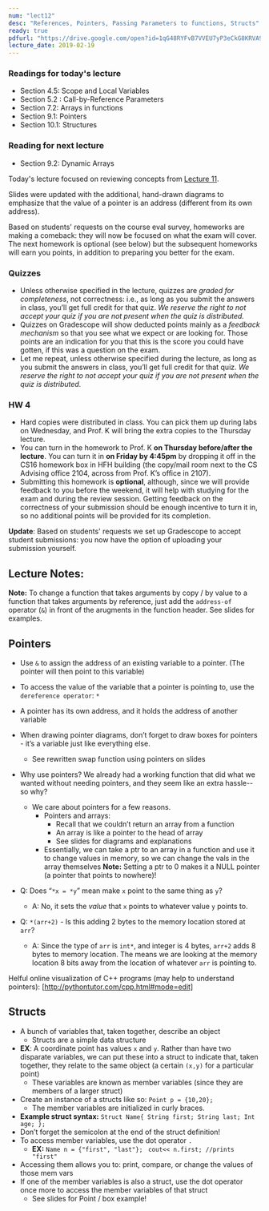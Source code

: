 ```yaml
---
num: "lect12"
desc: "References, Pointers, Passing Parameters to functions, Structs"
ready: true
pdfurl: "https://drive.google.com/open?id=1qG48RYFvB7VVEU7yP3eCkG8KRVA9KtYw"
lecture_date: 2019-02-19
---
```


### Readings for today's lecture
* Section 4.5: Scope and Local Variables
* Section 5.2 : Call-by-Reference Parameters
* Section 7.2: Arrays in functions
* Section 9.1: Pointers
* Section 10.1: Structures

### Reading for next lecture
* Section 9.2: Dynamic Arrays


Today's lecture focused on reviewing concepts from [Lecture 11](https://ucsb-cs16.github.io/w19/lectures/lect11/).

Slides were updated with the additional, hand-drawn diagrams to emphasize that the value of a pointer is an address (different from its own address).

Based on students' requests on the course eval survey, homeworks are making a comeback: they will now be focused on what the exam will cover. The next homework is optional (see below) but the subsequent homeworks will earn you points, in addition to preparing you better for the exam.


### Quizzes

* Unless otherwise specified in the lecture, quizzes are *graded for completeness*, not correctness: i.e., as long as you submit the answers in class, you’ll get full credit for that quiz. *We reserve the right to not accept your quiz if you are not present when the quiz is distributed.*
* Quizzes on Gradescope will show deducted points mainly as a *feedback mechanism* so that you see what we expect or are looking for. Those points are an indication for you that this is the score you could have gotten, if this was a question on the exam.
* Let me repeat, unless otherwise specified during the lecture, as long as you submit the answers in class, you’ll get full credit for that quiz. *We reserve the right to not accept your quiz if you are not present when the quiz is distributed.*


### HW 4

* Hard copies were distributed in class. You can pick them up during labs on Wednesday, and Prof. K will bring the extra copies to the Thursday lecture. 
* You can turn in the homework to Prof. K **on Thursday before/after the lecture**. You can turn it in **on Friday by 4:45pm** by dropping it off in the CS16 homework box in HFH building (the copy/mail room next to the CS Advising office 2104, across from Prof. K’s office in 2107). 
* Submitting this homework is **optional**, although, since we will provide feedback to you before the weekend, it will help with studying for the exam and during the review session. Getting feedback on the correctness of your submission should be enough incentive to turn it in, so no additional points will be provided for its completion.

**Update**: Based on students' requests we set up Gradescope to accept student submissions: you now have the option of uploading your submission yourself.

## Lecture Notes:

**Note:** To change a function that takes arguments by copy / by value to a function that takes arguments by reference, just add the `address-of` operator (`&`) in front of the arugments in the function header. See slides for examples.

## Pointers

* Use `&` to assign the address of an existing variable to a pointer. (The pointer will then point to this variable)
* To access the value of the variable that a pointer is pointing to, use the `dereference operator`: `*`
* A pointer has its own address, and it holds the address of another variable
* When drawing pointer diagrams, don’t forget to draw boxes for pointers - it’s a variable just like everything else.
  * See rewritten swap function using pointers on slides

* Why use pointers? We already had a working function that did what we wanted without needing pointers, and they seem like an extra hassle-- so why?
  * We care about pointers for a few reasons.
    * Pointers and arrays:
      * Recall that we couldn’t return an array from a function
      * An array is like a pointer to the head of array
      * See slides for diagrams and explanations
    * Essentially, we can take a ptr to an array in a function and use it to change values in memory, so we can change the vals in the array themselves
**Note:** Setting a ptr to 0 makes it a NULL pointer (a pointer that points to nowhere)! 

* Q: Does “`*x = *y`” mean make `x` point to the same thing as `y`? 
  * A: No, it sets the *value* that `x` points to whatever value `y` points to.
* Q: `*(arr+2)` - Is this adding 2 bytes to the memory location stored at `arr`? 
  * A: Since the type of `arr` is `int*`, and integer is 4 bytes, `arr+2` adds 8 bytes to memory location. The means we are looking at the memory location 8 bits away from the location of whatever `arr` is pointing to. 

Helful online visualization of C++ programs (may help to understand pointers): [http://pythontutor.com/cpp.html#mode=edit]

## Structs

* A bunch of variables that, taken together, describe an object 
  * Structs are a simple data structure
* **EX**: A coordinate point has values `x` and `y`. Rather than have two disparate variables, we can put these into a struct to indicate that, taken together, they relate to the same object (a certain `(x,y)` for a particular point)
  * These variables are known as member variables  (since they are members of a larger struct)
* Create an instance of a structs like so: `Point p = {10,20};`
  * The member variables are initialized in curly braces.
* **Example struct syntax:**
`Struct Name{
    String first;
    String last;
    Int age;
};`
* Don’t forget the semicolon at the end of the struct definition!
* To access member variables, use the dot operator `.`
  * **EX:** 
    `Name n = {"first", "last"};`
   ` cout<< n.first; //prints "first"`
* Accessing them allows you to: print, compare, or change the values of those mem vars
* If one of the member variables is also a struct, use the dot operator once more to access the member variables of that struct 
    * See slides for Point / box example!

